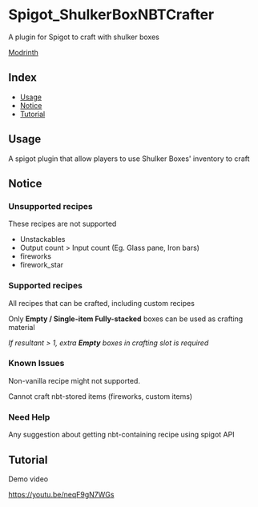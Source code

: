 # Spigot_ShulkerBoxNBTCrafter
A plugin for Spigot to craft with shulker boxes

[Modrinth](https://modrinth.com/plugin/shulkercontentcraft)

## Index
- [Usage](#Usage)
- [Notice](#Notice)
- [Tutorial](#Tutorial)

## Usage

A spigot plugin that allow players to use Shulker Boxes' inventory to craft


## Notice

### Unsupported recipes

These recipes are not supported
- Unstackables
- Output count > Input count (Eg. Glass pane, Iron bars)
- fireworks
- firework_star

### Supported recipes

All recipes that can be crafted, including custom recipes

Only **Empty / Single-item Fully-stacked** boxes can be used as crafting material

*If resultant > 1, extra __Empty__ boxes in crafting slot is required*

### Known Issues

Non-vanilla recipe might not supported.

Cannot craft nbt-stored items (fireworks, custom items)

### Need Help

Any suggestion about getting nbt-containing recipe using spigot API


## Tutorial
Demo video


https://youtu.be/neqF9gN7WGs
